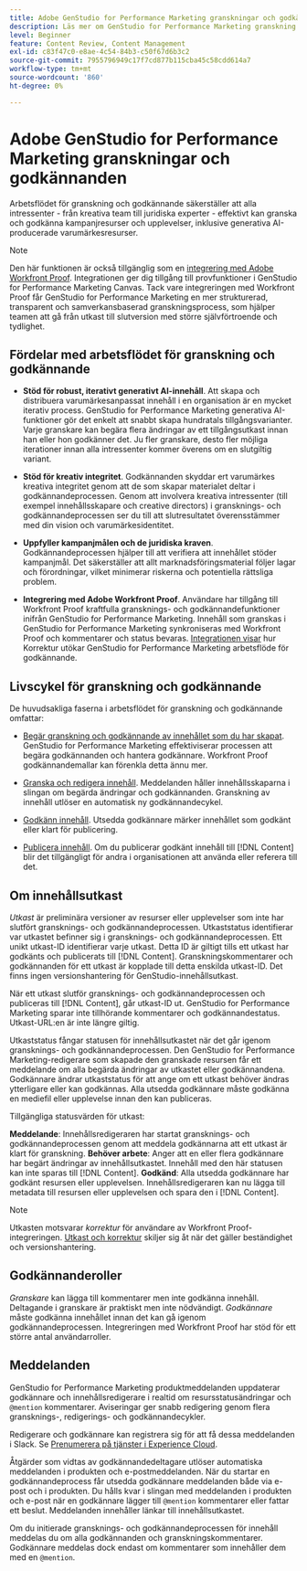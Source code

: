 ```yaml
---
title: Adobe GenStudio for Performance Marketing granskningar och godkännanden
description: Läs mer om GenStudio for Performance Marketing granskning och godkännande.
level: Beginner
feature: Content Review, Content Management
exl-id: c83f47c0-e8ae-4c54-84b3-c50f67d6b3c2
source-git-commit: 7955796949c17f7cd877b115cba45c58cdd614a7
workflow-type: tm+mt
source-wordcount: '860'
ht-degree: 0%

---
```


# Adobe GenStudio for Performance Marketing granskningar och godkännanden

Arbetsflödet för granskning och godkännande säkerställer att alla intressenter - från kreativa team till juridiska experter - effektivt kan granska och godkänna kampanjresurser och upplevelser, inklusive generativa AI-producerade varumärkesresurser.

>[!NOTE]
>
> Den här funktionen är också tillgänglig som en [integrering med Adobe Workfront Proof](/help/user-guide/approvals/proof-integration.md). Integrationen ger dig tillgång till provfunktioner i GenStudio for Performance Marketing Canvas. Tack vare integreringen med Workfront Proof får GenStudio for Performance Marketing en mer strukturerad, transparent och samverkansbaserad granskningsprocess, som hjälper teamen att gå från utkast till slutversion med större självförtroende och tydlighet.

## Fördelar med arbetsflödet för granskning och godkännande

* **Stöd för robust, iterativt generativt AI-innehåll**. Att skapa och distribuera varumärkesanpassat innehåll i en organisation är en mycket iterativ process. GenStudio for Performance Marketing generativa AI-funktioner gör det enkelt att snabbt skapa hundratals tillgångsvarianter. Varje granskare kan begära flera ändringar av ett tillgångsutkast innan han eller hon godkänner det. Ju fler granskare, desto fler möjliga iterationer innan alla intressenter kommer överens om en slutgiltig variant.

* **Stöd för kreativ integritet**. Godkännanden skyddar ert varumärkes kreativa integritet genom att de som skapar materialet deltar i godkännandeprocessen. Genom att involvera kreativa intressenter (till exempel innehållsskapare och creative directors) i gransknings- och godkännandeprocessen ser du till att slutresultatet överensstämmer med din vision och varumärkesidentitet.

* **Uppfyller kampanjmålen och de juridiska kraven**. Godkännandeprocessen hjälper till att verifiera att innehållet stöder kampanjmål. Det säkerställer att allt marknadsföringsmaterial följer lagar och förordningar, vilket minimerar riskerna och potentiella rättsliga problem.

* **Integrering med Adobe Workfront Proof**. Användare har tillgång till Workfront Proof kraftfulla gransknings- och godkännandefunktioner inifrån GenStudio for Performance Marketing. Innehåll som granskas i GenStudio for Performance Marketing synkroniseras med Workfront Proof och kommentarer och status bevaras. [Integrationen visar](/help/user-guide/approvals/proof-integration.md) hur Korrektur utökar GenStudio for Performance Marketing arbetsflöde för godkännande.

## Livscykel för granskning och godkännande

De huvudsakliga faserna i arbetsflödet för granskning och godkännande omfattar:

* [Begär granskning och godkännande av innehållet som du har skapat](/help/user-guide/approvals/request-review.md). GenStudio for Performance Marketing effektiviserar processen att begära godkännanden och hantera godkännare. Workfront Proof godkännandemallar kan förenkla detta ännu mer.

* [Granska och redigera innehåll](/help/user-guide/approvals/review-and-edit.md). Meddelanden håller innehållsskaparna i slingan om begärda ändringar och godkännanden. Granskning av innehåll utlöser en automatisk ny godkännandecykel.

* [Godkänn innehåll](/help/user-guide/approvals/approve-content.md). Utsedda godkännare märker innehållet som godkänt eller klart för publicering.

* [Publicera innehåll](/help/user-guide/approvals/publish-content.md). Om du publicerar godkänt innehåll till [!DNL Content] blir det tillgängligt för andra i organisationen att använda eller referera till det.

## Om innehållsutkast

_Utkast_ är preliminära versioner av resurser eller upplevelser som inte har slutfört gransknings- och godkännandeprocessen. Utkaststatus identifierar var utkastet befinner sig i gransknings- och godkännandeprocessen. Ett unikt utkast-ID identifierar varje utkast. Detta ID är giltigt tills ett utkast har godkänts och publicerats till [!DNL Content]. Granskningskommentarer och godkännanden för ett utkast är kopplade till detta enskilda utkast-ID. Det finns ingen versionshantering för GenStudio-innehållsutkast.

När ett utkast slutför gransknings- och godkännandeprocessen och publiceras till [!DNL Content], går utkast-ID ut. GenStudio for Performance Marketing sparar inte tillhörande kommentarer och godkännandestatus. Utkast-URL:en är inte längre giltig.

Utkaststatus fångar statusen för innehållsutkastet när det går igenom gransknings- och godkännandeprocessen. Den GenStudio for Performance Marketing-redigerare som skapade den granskade resursen får ett meddelande om alla begärda ändringar av utkastet eller godkännandena. Godkännare ändrar utkaststatus för att ange om ett utkast behöver ändras ytterligare eller kan godkännas. Alla utsedda godkännare måste godkänna en mediefil eller upplevelse innan den kan publiceras.

Tillgängliga statusvärden för utkast:

**Meddelande**: Innehållsredigeraren har startat gransknings- och godkännandeprocessen genom att meddela godkännarna att ett utkast är klart för granskning.
**Behöver arbete**: Anger att en eller flera godkännare har begärt ändringar av innehållsutkastet. Innehåll med den här statusen kan inte sparas till [!DNL Content].
**Godkänd**: Alla utsedda godkännare har godkänt resursen eller upplevelsen. Innehållsredigeraren kan nu lägga till metadata till resursen eller upplevelsen och spara den i [!DNL Content].

>[!NOTE]
>
> Utkasten motsvarar _korrektur_ för användare av Workfront Proof-integreringen. [Utkast och korrektur](/help/user-guide/approvals/proof-integration.md#drafts-and-proofs) skiljer sig åt när det gäller beständighet och versionshantering.

## Godkännanderoller

_Granskare_ kan lägga till kommentarer men inte godkänna innehåll. Deltagande i granskare är praktiskt men inte nödvändigt. _Godkännare_ måste godkänna innehållet innan det kan gå igenom godkännandeprocessen. Integreringen med Workfront Proof har stöd för ett större antal användarroller.

## Meddelanden

GenStudio for Performance Marketing produktmeddelanden uppdaterar godkännare och innehållsredigerare i realtid om resursstatusändringar och `@mention` kommentarer. Aviseringar ger snabb redigering genom flera gransknings-, redigerings- och godkännandecykler.

Redigerare och godkännare kan registrera sig för att få dessa meddelanden i Slack. Se [Prenumerera på tjänster i Experience Cloud](https://experienceleague.adobe.com/sv/docs/core-services/interface/services/customer-attributes/subscription).

Åtgärder som vidtas av godkännandedeltagare utlöser automatiska meddelanden i produkten och e-postmeddelanden. När du startar en godkännandeprocess får utsedda godkännare meddelanden både via e-post och i produkten. Du hålls kvar i slingan med meddelanden i produkten och e-post när en godkännare lägger till `@mention` kommentarer eller fattar ett beslut. Meddelanden innehåller länkar till innehållsutkastet.

Om du initierade gransknings- och godkännandeprocessen för innehåll meddelas du om alla godkännanden och granskningskommentarer. Godkännare meddelas dock endast om kommentarer som innehåller dem med en `@mention`.
